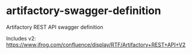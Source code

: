 # artifactory-swagger-definition
Artifactory REST API swagger definition

Includes v2: https://www.jfrog.com/confluence/display/RTF/Artifactory+REST+API+V2
